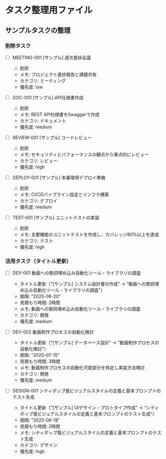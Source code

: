 # タスク整理用ファイル

## サンプルタスクの整理

### 削除タスク
- [ ] MEETING-001 [サンプル] 週次進捗会議
  - 削除
  - メモ: プロジェクト進捗報告と課題共有
  - カテゴリ: ミーティング
  - 優先度: low

- [ ] DOC-001 [サンプル] API仕様書作成
  - 削除
  - メモ: REST API仕様書をSwaggerで作成
  - カテゴリ: ドキュメント
  - 優先度: medium

- [ ] REVIEW-001 [サンプル] コードレビュー
  - 削除
  - メモ: セキュリティとパフォーマンスの観点から重点的にレビュー
  - カテゴリ: レビュー
  - 優先度: high

- [ ] DEPLOY-001 [サンプル] 本番環境デプロイ準備
  - 削除
  - メモ: CI/CDパイプライン設定とインフラ構築
  - カテゴリ: デプロイ
  - 優先度: medium

- [ ] TEST-001 [サンプル] ユニットテストの実装
  - 削除
  - メモ: 主要機能のユニットテストを作成し、カバレッジ80%以上を達成
  - カテゴリ: テスト
  - 優先度: high

### 活用タスク（タイトル更新）
- [ ] DEV-001 動画への歌詞埋め込み自動化ツール・ライブラリの調査
  - タイトル更新（"[サンプル] システム設計書の作成" → "動画への歌詞埋め込み自動化ツール・ライブラリの調査"）
  - 期限: "2025-06-20"
  - 見積もり時間: 2時間
  - メモ: 動画への歌詞埋め込み自動化ツール・ライブラリの調査
  - カテゴリ: 開発
  - 優先度: medium

- [ ] DEV-002 動画制作プロセスの自動化検討
  - タイトル更新（"[サンプル] データベース設計" → "動画制作プロセスの自動化検討"）
  - 期限: "2025-07-15"
  - 見積もり時間: 3時間
  - メモ: 動画制作プロセスの自動化可能部分を特定し実装方法検討
  - カテゴリ: 開発
  - 優先度: medium

- [ ] DESIGN-001 シティポップ風ビジュアルスタイルの定義と基本プロンプトのテスト生成
  - タイトル更新（"[サンプル] UIデザイン・プロトタイプ作成" → "シティポップ風ビジュアルスタイルの定義と基本プロンプトのテスト生成"）
  - 期限: "2025-06-18"
  - 見積もり時間: 2時間
  - メモ: シティポップ風ビジュアルスタイルの定義と基本プロンプトのテスト生成
  - カテゴリ: デザイン
  - 優先度: high
